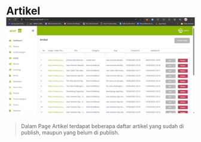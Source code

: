 # Artikel ![](artikel_cms.png)

> Dalam Page Artikel terdapat beberapa daftar artikel yang sudah di publish, maupun yang belum di publish.